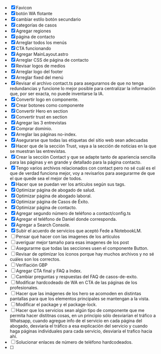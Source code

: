 - [X] Favicon
- [X] botón WA flotante
- [X] cambiar estilo botón secundario
- [X] categorías de casos
- [X] Agregar regiones
- [X] página de contacto
- [X] Arreglar todos los menús
- [X] CTA funcionando
- [X] Agregar MainLayout.astro
- [X] Arreglar CSS de página de contacto
- [X] Revisar logos de medios
- [X] Arreglar logo del footer
- [X] Arreglar fixed del menú
- [X] Revisar el archivo contact.ts para asegurarnos de que no tenga redundancias y funcione lo mejor posible para centralizar la información que, por ser exacta, no puede inventarse la IA.
- [X] Convertir logo en componente.
- [X] Crear botones como componente
- [X] Convertir Hero en section
- [X] Convertir trust en section
- [X] Agregar las 3 entrevistas
- [X] Comprar dominio.
- [X] Arreglar las páginas no-index.
- [X] Asegurarse que todas las etiquetas del sitio web sean adecuadas 
- [X] Hacer que de la sección Trust, vaya a la sección de noticias en la que se muestran las entrevistas.
- [X] Crear la sección Contact y que se adapte tanto de apariencia sencilla para las páginas y en grande y detallado para la página contacto.
- [X] Tengo varios archivos relacionados con contact pero no sé cuál es el que de verdad funciona mejor, voy a revisarlos para asegurarme de que el que quede sea el mejor de todos.
- [X] Hacer que se puedan ver los artículos según sus tags.
- [X] Optimizar página de abogado de salud.
- [X] Optimizar página de abogado laboral.
- [X] Optimizar página de Casos de Éxito.
- [X] Optimizar página de contacto.
- [X] Agregar segundo número de teléfono a contact/config.ts
- [X] Agregar el teléfono de Daniel donde corresponda.
- [X] Agregar a Search Console.
- [X] Subir el acuerdo de servicios que aceptó Fede a NotebookLM.
- [ ] Pensar qué hacer con las imagenes de los artículos
- [ ] averiguar mejor tamaño para esas imagenes de los post
- [ ] Asegurarme que todas las secciones usen el componente Button.
- [ ] Revisar de optimizar los íconos porque hay muchos archivos y no sé cuáles son los correctos.
- [ ] Verifiación GBP
- [ ] Agregar CTA final y FAQ a Index.
- [ ] Cambiar preguntas y respuestas del FAQ de casos-de-exito.
- [ ] Modificar hardcodeado de WA en CTA de las páginas de los profesionales.
- [ ] Hacer que las imágenes de los hero se acomoden en distintas pantallas para que los elementos principales se mantengan a la vista.
- [ ] Modificar el package y el package-lock.
- [ ] Hacer que los servicios sean algún tipo de componente que me permita hacer distitnas cosas, en un principio sólo desviarían el tráfico a Whatsapp, cuando agregue info de el servicio en cada página del abogado, desviaría el tráfico a esa explicación del servicio y cuando haga páginas individuales para cada servicio, desviaría el trafico hacia ahí.
- [ ] Solucionar enlaces de número de teléfono hardcodeados.
- [ ] 